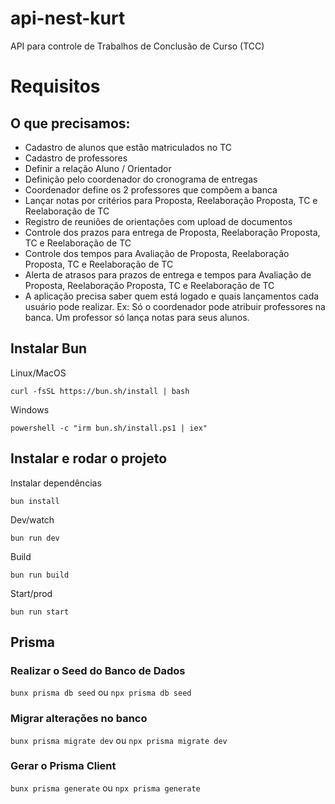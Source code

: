 # api-nest-kurt
API para controle de Trabalhos de Conclusão de Curso (TCC)

# Requisitos
## O que precisamos:
- Cadastro de alunos que estão matriculados no TC
- Cadastro de professores
- Definir a relação Aluno / Orientador
- Definição pelo coordenador do cronograma de entregas
- Coordenador define os 2 professores que compõem a banca
- Lançar notas por critérios para Proposta, Reelaboração Proposta, TC e Reelaboração de TC
- Registro de reuniões de orientações com upload de documentos
- Controle dos prazos para entrega de Proposta, Reelaboração Proposta, TC e Reelaboração de TC
- Controle dos tempos para Avaliação de Proposta, Reelaboração Proposta, TC e Reelaboração de TC
- Alerta de atrasos para prazos de entrega e tempos para Avaliação de Proposta, Reelaboração Proposta, TC e Reelaboração de TC
- A aplicação precisa saber quem está logado e quais lançamentos cada usuário pode realizar. Ex: Só o coordenador pode atribuir professores na banca. Um professor só lança notas para seus alunos.



## Instalar Bun

Linux/MacOS

```curl -fsSL https://bun.sh/install | bash```

Windows

```powershell -c "irm bun.sh/install.ps1 | iex"```


## Instalar e rodar o projeto
Instalar dependências

```bun install```

Dev/watch

```bun run dev```

Build

```bun run build```

Start/prod

```bun run start```


## Prisma
### Realizar o Seed do Banco de Dados
```bunx prisma db seed``` ou ```npx prisma db seed```

### Migrar alterações no banco
```bunx prisma migrate dev``` ou ```npx prisma migrate dev```

### Gerar o Prisma Client
```bunx prisma generate``` ou ```npx prisma generate```